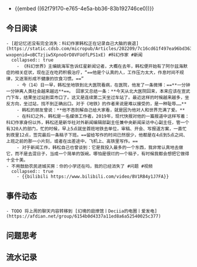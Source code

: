 - {{embed ((62f79170-e765-4e5a-bb36-83b192746ce0))}}
## 今日阅读
	- [趁记忆还没有完全消失：科幻作家韩松正在记录自己大脑的衰退](https://static.cdsb.com/micropub/Articles/202209/7c16cd61f497ea96bd3635f08710f229.html?wxopenid=oBCTzjiw5XpnoOrD8VFUdfLPS1xE) #科幻作家 #新闻
	  collapsed:: true
		- 《科幻世界》主编姚海军告诉红星新闻记者，大概在去年，韩松便开始有了阿尔兹海默症的相关症状，现在正在吃药积极治疗，“==他是个认真的人，工作压力太大，作息时间不规律，又逐渐形成不健康的饮食习惯。==”
		- 今（14）日一早，韩松坐地铁到北大医院看病，在医院，他发了一条微博：==**一分钟一分钟离人类社会越来越远**==。 回家又总结一条：**今天从北大医院回来，本来应该在宣武门下车，结果坐过站到菜市口了。这又是连续第二天坐过车站了。最近这样的时候越来越多，坐反方向，坐过站，找不到正确出口。对于《地铁》的作者来说是难以接受的，是一种耻辱……**
		- 韩松的朋友曾说：**他不吝剖解自己给大家看，就是因为他对人和世界充满了爱。**
		- 在科幻之外，韩松是一名媒体工作者。2019年，现代快报对他的一篇报道中这样写着：科幻作家身份以外，韩松还是新华社对外新闻编辑部副主任兼中央新闻采访中心副主任，管一个有320人的部门，忙的时候，早上5点就坐首班地铁去单位，审稿、开会、写报道方案，一直忙到夜里12点，签完最后一条稿子下班。==留给写作的时间已然很少，他都是在4点到5点之间、上班之前的那一小片刻，或者在出差途中，飞机上、高铁里写作。==
		- 对于新闻工作，韩松自己也曾谈到：它是我投入最多的一个东西，我非常认真地去做它，而不是去混日子，当成一个简单的饭碗。哪怕是很烂的一个稿子，有时候我都会想把它做得十全十美。
	- 不用鼓励农民进城买房：你的小学还在吗，我的已经消失了 #问题 #视频
	  collapsed:: true
		- {{bilibili https://www.bilibili.com/video/BV1RB4y1J7FA}}
## 事件动态
	- TODO 将上周的聊天内容转移到 [幻境的庭燎馆丨Deciia的电圈丨爱发电](https://afdian.net/group/6154b0d4337a11ed8a6a52540025c377)
## 问题思考
## 流水记录